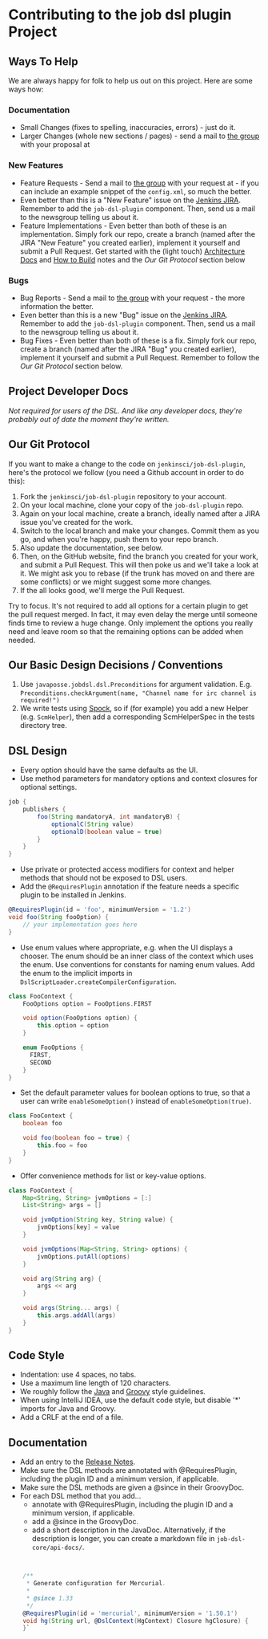 # Contributing to the job dsl plugin Project

## Ways To Help
We are always happy for folk to help us out on this project.  Here are some ways how:

### Documentation

* Small Changes (fixes to spelling, inaccuracies, errors) - just do it.
* Larger Changes (whole new sections / pages) - send a mail to [the group](https://groups.google.com/forum/?fromgroups#!forum/job-dsl-plugin) with your proposal at 
    
### New Features
* Feature Requests - Send a mail to [the group](https://groups.google.com/forum/?fromgroups#!forum/job-dsl-plugin) with your request at - if you can include an example snippet of the `config.xml`, so much the better.
* Even better than this is a "New Feature" issue on the [Jenkins JIRA](https://issues.jenkins-ci.org/secure/Dashboard.jspa). Remember to add the `job-dsl-plugin` component. Then, send us a mail to the newsgroup telling us about it.
* Feature Implementations - Even better than both of these is an implementation.  Simply fork our repo, create a branch (named after the JIRA "New Feature" you created earlier), implement it yourself and submit a Pull Request.  Get started with the (light touch) [Architecture Docs](docs/Jenkins-Job-DSL-Architecture.md) and  [How to Build](docs/Building-the-Jenkins-Job-DSL.md) notes and the _Our Git Protocol_ section below
    
### Bugs
* Bug Reports - Send a mail to [the group](https://groups.google.com/forum/?fromgroups#!forum/job-dsl-plugin) with your request - the more information the better.
* Even better than this is a new "Bug" issue on the [Jenkins JIRA](https://issues.jenkins-ci.org/secure/Dashboard.jspa). Remember to add the `job-dsl-plugin` component. Then, send us a mail to the newsgroup telling us about it.
* Bug Fixes - Even better than both of these is a fix.   Simply fork our repo, create a branch (named after the JIRA "Bug" you created earlier), implement it yourself and submit a Pull Request.  Remember to follow the _Our Git Protocol_ section below.

## Project Developer Docs
_Not required for users of the DSL. And like any developer docs, they're probably out of date the moment they're written._

## Our Git Protocol
If you want to make a change to the code on `jenkinsci/job-dsl-plugin`, here's the protocol we follow (you need a Github account in order to do this):

1. Fork the `jenkinsci/job-dsl-plugin` repository to your account.
2. On your local machine, clone your copy of the `job-dsl-plugin` repo.
3. Again on your local machine, create a branch, ideally named after a JIRA issue you've created for the work.
4. Switch to the local branch and make your changes. Commit them as you go, and when you're happy, push them to your repo branch.
5. Also update the documentation, see below.
6. Then, on the GitHub website, find the branch you created for your work, and submit a Pull Request. This will then poke us and we'll take a look at it. We might ask you to rebase (if the trunk has moved on and there are some conflicts) or we might suggest some more changes.
7. If the all looks good, we'll merge the Pull Request.

Try to focus. It's not required to add all options for a certain plugin to get the pull request merged. In fact, it may
even delay the merge until someone finds time to review a huge change. Only implement the options you really need and
leave room so that the remaining options can be added when needed.

## Our Basic Design Decisions / Conventions
1. Use `javaposse.jobdsl.dsl.Preconditions` for argument validation. E.g. `Preconditions.checkArgument(name, "Channel name for irc channel is required!")`
1. We write tests using [Spock](http://code.google.com/p/spock/), so if (for example) you add a new Helper (e.g. `ScmHelper`), then add a corresponding ScmHelperSpec in the tests directory tree.

## DSL Design
* Every option should have the same defaults as the UI.
* Use method parameters for mandatory options and context closures for optional settings.

```groovy
job {
    publishers {
        foo(String mandatoryA, int mandatoryB) {
            optionalC(String value)
            optionalD(boolean value = true)
        }
    }
}
```

* Use private or protected access modifiers for context and helper methods that should not be exposed to DSL users.
* Add the `@RequiresPlugin` annotation if the feature needs a specific plugin to be installed in Jenkins.

```groovy
@RequiresPlugin(id = 'foo', minimumVersion = '1.2')
void foo(String fooOption) {
    // your implementation goes here
}
```

* Use enum values where appropriate, e.g. when the UI displays a chooser. The enum should be an inner class of the
context which uses the enum. Use conventions for constants for naming enum values. Add the enum to the implicit imports
in `DslScriptLoader.createCompilerConfiguration`.

```groovy
class FooContext {
    FooOptions option = FooOptions.FIRST

    void option(FooOptions option) {
        this.option = option
    }

    enum FooOptions {
      FIRST,
      SECOND
    }
}
```

* Set the default parameter values for boolean options to true, so that a user can write `enableSomeOption()` instead
of `enableSomeOption(true)`.

```groovy
class FooContext {
    boolean foo

    void foo(boolean foo = true) {
        this.foo = foo
    }
}
```

* Offer convenience methods for list or key-value options.

```groovy
class FooContext {
    Map<String, String> jvmOptions = [:]
    List<String> args = []

    void jvmOption(String key, String value) {
        jvmOptions[key] = value
    }

    void jvmOptions(Map<String, String> options) {
        jvmOptions.putAll(options)
    }

    void arg(String arg) {
        args << arg
    }

    void args(String... args) {
        this.args.addAll(args)
    }
}
```

## Code Style
* Indentation: use 4 spaces, no tabs.
* Use a maximum line length of 120 characters.
* We roughly follow the [Java](http://www.oracle.com/technetwork/java/javase/documentation/codeconvtoc-136057.html) and [Groovy](http://groovy.codehaus.org/Groovy+style+and+language+feature+guidelines+for+Java+developers) style guidelines.
* When using IntelliJ IDEA, use the default code style, but disable '*' imports for Java and Groovy.
* Add a CRLF at the end of a file.

## Documentation
* Add an entry to the [Release Notes](docs/Home.md#release-notes).
* Make sure the DSL methods are annotated with @RequiresPlugin, including the plugin ID and a minimum version, if applicable.
* Make sure the DSL methods are given a @since <version> in their GroovyDoc.
* For each DSL method that you add...
   * annotate with @RequiresPlugin, including the plugin ID and a minimum version, if applicable.
   * add a @since <version> in the GroovyDoc.
   * add a short description in the JavaDoc. Alternatively, if the description is longer, you can create a markdown 
     file in `job-dsl-core/api-docs/`.
 
```groovy


    /**
     * Generate configuration for Mercurial.
     *
     * @since 1.33
     */
    @RequiresPlugin(id = 'mercurial', minimumVersion = '1.50.1')
    void hg(String url, @DslContext(HgContext) Closure hgClosure) {
    }`

```
